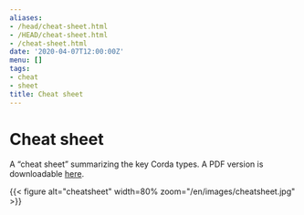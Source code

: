 ```yaml
---
aliases:
- /head/cheat-sheet.html
- /HEAD/cheat-sheet.html
- /cheat-sheet.html
date: '2020-04-07T12:00:00Z'
menu: []
tags:
- cheat
- sheet
title: Cheat sheet
---
```



# Cheat sheet

A “cheat sheet” summarizing the key Corda types. A PDF version is downloadable [here](/en/pdf/corda-cheat-sheet.pdf).

{{< figure alt="cheatsheet" width=80% zoom="/en/images/cheatsheet.jpg" >}}

